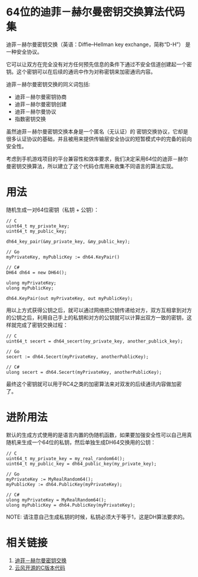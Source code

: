 64位的迪菲－赫尔曼密钥交换算法代码集
===============================

迪菲－赫尔曼密钥交换（英语：Diffie–Hellman key exchange，简称“D-H”） 是一种安全协议。

它可以让双方在完全没有对方任何预先信息的条件下通过不安全信道创建起一个密钥。这个密钥可以在后续的通讯中作为对称密钥来加密通讯内容。

迪菲－赫尔曼密钥交换的同义词包括:

* 迪菲－赫尔曼密钥协商
* 迪菲－赫尔曼密钥创建
* 迪菲－赫尔曼协议
* 指数密钥交换

虽然迪菲－赫尔曼密钥交换本身是一个匿名（无认证）的 密钥交换协议，它却是很多认证协议的基础，并且被用来提供传输层安全协议的短暂模式中的完备的前向安全性。

考虑到手机游戏项目的平台兼容性和效率要求，我们决定采用64位的迪菲－赫尔曼密钥交换算法，所以建立了这个代码仓库用来收集不同语言的算法实现。

用法
====

随机生成一对64位密钥（私钥 + 公钥）：

```
// C
uint64_t my_private_key;
uint64_t my_public_key;

dh64_key_pair(&my_private_key, &my_public_key);

// Go
myPrivateKey, myPublicKey := dh64.KeyPair()

// C#
DH64 dh64 = new DH64();

ulong myPrivateKey;
ulong myPublicKey;

dh64.KeyPair(out myPrivateKey, out myPublicKey);
```

用以上方式获得公钥之后，就可以通过网络把公钥传递给对方，双方互相拿到对方的公钥之后，利用自己手上的私钥和对方的公钥就可以计算出双方一致的密钥，这样就完成了密钥交换过程：

```
// C
uint64_t secert = dh64_secert(my_private_key, another_publick_key);

// Go
secert := dh64.Secert(myPrivateKey, anotherPublicKey);

// C#
ulong secert = dh64.Secert(myPrivateKey, anotherPublicKey);
```

最终这个密钥就可以用于RC4之类的加密算法来对双发的后续通讯内容做加密了。

进阶用法
=======

默认的生成方式使用的是语言内置的伪随机函数，如果要加强安全性可以自己用真随机来生成一个64位的私钥，然后单独生成DH64交换用的公钥：

```
// C
uint64_t my_private_key = my_real_random64();
uint64_t my_public_key = dh64_public_key(my_private_key);

// Go
myPrivateKey := MyRealRandom64();
myPublicKey := dh64.PublicKey(myPrivateKey);

// C#
ulong myPrivateKey = MyRealRandom64();
ulong myPublicKey = dh64.PublicKey(myPrivateKey);
```

NOTE: 请注意自己生成私钥的时候，私钥必须大于等于1，这是DH算法要求的。

相关链接
=======

1. [迪菲－赫尔曼密钥交换](https://zh.wikipedia.org/wiki/%E8%BF%AA%E8%8F%B2%EF%BC%8D%E8%B5%AB%E5%B0%94%E6%9B%BC%E5%AF%86%E9%92%A5%E4%BA%A4%E6%8D%A2)
2. [云风开源的C版本代码](https://gist.github.com/cloudwu/8838724)
